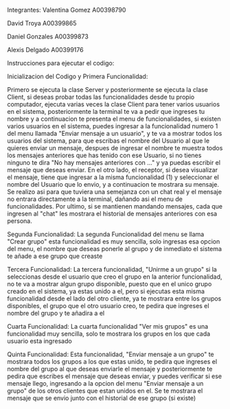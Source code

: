 Integrantes:
  Valentina Gomez A00398790
  
  David Troya A00399865
  
  Daniel Gonzales A00399873
  
  Alexis Delgado A00399176

Instrucciones para ejecutar el codigo:

Inicializacion del Codigo y Primera Funcionalidad:

Primero se ejecuta la clase Server y posteriormente se ejecuta la clase Client, si deseas probar todas las funcionalidades desde tu propio computador, ejecuta varias veces la clase Client para tener varios usuarios en el sistema,
posteriormente la terminal te va a pedir que ingreses tu nombre y a continuacion te presenta el menu de funcionalidades, si existen varios usuarios en el sistema, puedes ingresar a la funcionalidad numero 1 del menu llamada 
"Enviar mensaje a un usuario", y te va a mostrar todos los usuarios del sistema, para que escribas el nombre del Usuario al que le quieres enviar un mensaje, despues de ingresar el nombre te muestra todos los mensajes anteriores que has
tenido con ese Usuario, si no tienes ninguno te dira "No hay mensajes anteriores con ..." y ya puedas escribir el mensaje que deseas enviar. En el otro lado, el receptor, si desea visualizar el mensaje, tiene que ingresar a la misma
funcionalidad (1) y seleccionar el nombre del Usuario que lo envio, y a continuacion te mostrara su mensaje. Se realizo asi para que tuviera una semejanza con un chat real y el mensaje no entrara directamente a la terminal, dañando asi
el menu de funcionalidades. Por ultimo, si se mantienen mandando mensajes, cada que ingresen al "chat" les mostrara el historial de mensajes anteriores con esa persona.

Segunda Funcionalidad:
La segunda Funcionalidad del menu se llama "Crear grupo" esta funcionalidad es muy sencilla, solo ingresas esa opcion del menu, el nombre que deseas ponerle al grupo y de inmediato el sistema te añade a ese grupo que creaste

Tercera Funcionalidad:
La tercera funcionalidad, "Unirme a un grupo" si la seleccionas desde el usuario que creo el grupo en la anterior funcionalidad, no te va a mostrar algun grupo disponible, puesto que en el unico grupo creado en el sistema, 
ya estas unido a el, pero si ejecutas esta misma funcionalidad desde el lado del otro cliente, ya te mostrara entre los grupos disponibles, el grupo que el otro usuario creo, te pedira que ingreses el nombre del grupo y te añadira a el

Cuarta Funcionalidad:
La cuarta funcionalidad "Ver mis grupos" es una funcionalidad muy sencilla, solo te mostrara los grupos en los que cada usuario esta ingresado

Quinta Funcionalidad:
Esta funcionalidad, "Enviar mensaje a un grupo" te mostrara todos los grupos a los que estas unido, te pedira que ingreses el nombre del grupo al que deseas enviarle el mensaje y posteriormente te pedira que escribes el mensaje que deseas 
enviar, y puedes verificar si ese mensaje llego, ingresando a la opcion del menu "Enviar mensaje a un grupo" de los otros clientes que estan unidos en el. Se te mostrara el mensaje que se envio junto con el historial de ese grupo (si existe)

